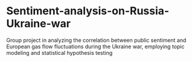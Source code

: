# Sentiment-analysis-on-Russia-Ukraine-war
Group project in analyzing the correlation between public sentiment and European gas flow fluctuations during the Ukraine war, employing topic modeling and statistical hypothesis testing
